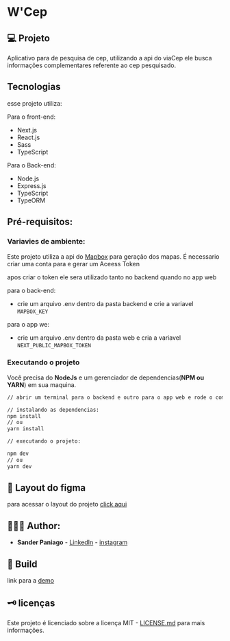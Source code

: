 # W'Cep

## 💻 Projeto

Aplicativo para de pesquisa de cep, utilizando a api do viaCep ele busca informações complementares referente ao cep pesquisado.

## Tecnologias

esse projeto utiliza:

Para o front-end:
- Next.js
- React.js
- Sass
- TypeScript

Para o Back-end:
- Node.js
- Express.js
- TypeScript
- TypeORM

## Pré-requisitos:

### Variavies de ambiente:

Este projeto utiliza a api do [Mapbox](https://www.mapbox.com/) para geração dos mapas. É necessario criar uma conta para e gerar um Aceess Token

apos criar o token ele sera utilizado tanto no backend quando no app web

para o back-end:
- crie um arquivo .env dentro da pasta backend e crie a variavel ```MAPBOX_KEY```

para o app we:
- crie um arquivo .env dentro da pasta web e cria a variavel ```NEXT_PUBLIC_MAPBOX_TOKEN```

### Executando o projeto

Você precisa do **NodeJs** e um gerenciador de dependencias(**NPM ou YARN**) em sua maquina.

```sh
// abrir um terminal para o backend e outro para o app web e rode o comando:

// instalando as dependencias:
npm install
// ou 
yarn install

// executando o projeto:

npm dev
// ou
yarn dev 
```

## 📏 Layout do figma
para acessar o layout do projeto [click aqui](https://www.figma.com/file/xurj7syUXltwm4mOykHnWF/W-Cep?node-id=0%3A1)

## 👨🏻‍💻 Author:

- **Sander Paniago** - [LinkedIn](https://www.linkedin.com/in/sander-paniago/) - [instagram](https://www.instagram.com/sander_paniago/)

## 🚀 Build

link para a [demo](https://wcep.sanderpaniago.dev/)

## 🗝 licenças

Este projeto é licenciado sobre a licença MIT - [LICENSE.md](LICENSE.md) para mais informações.
